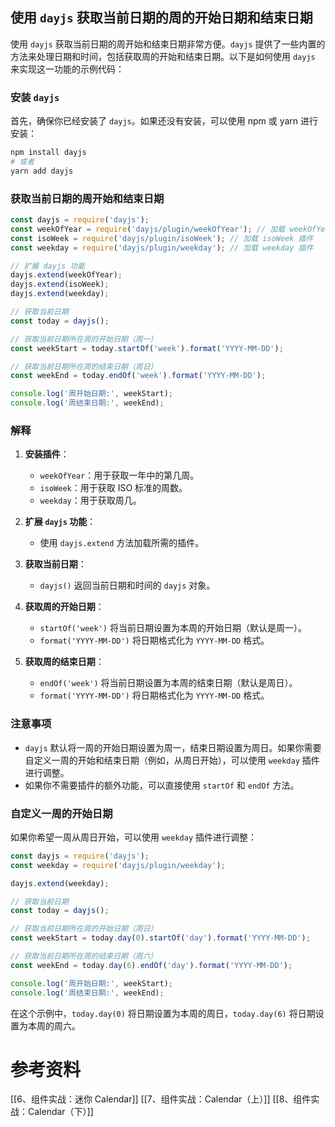 
## 使用 `dayjs` 获取当前日期的周的开始日期和结束日期

使用 `dayjs` 获取当前日期的周开始和结束日期非常方便。`dayjs` 提供了一些内置的方法来处理日期和时间，包括获取周的开始和结束日期。以下是如何使用 `dayjs` 来实现这一功能的示例代码：

### 安装 `dayjs`

首先，确保你已经安装了 `dayjs`。如果还没有安装，可以使用 npm 或 yarn 进行安装：

```bash
npm install dayjs
# 或者
yarn add dayjs
```

### 获取当前日期的周开始和结束日期

```javascript
const dayjs = require('dayjs');
const weekOfYear = require('dayjs/plugin/weekOfYear'); // 加载 weekOfYear 插件
const isoWeek = require('dayjs/plugin/isoWeek'); // 加载 isoWeek 插件
const weekday = require('dayjs/plugin/weekday'); // 加载 weekday 插件

// 扩展 dayjs 功能
dayjs.extend(weekOfYear);
dayjs.extend(isoWeek);
dayjs.extend(weekday);

// 获取当前日期
const today = dayjs();

// 获取当前日期所在周的开始日期（周一）
const weekStart = today.startOf('week').format('YYYY-MM-DD');

// 获取当前日期所在周的结束日期（周日）
const weekEnd = today.endOf('week').format('YYYY-MM-DD');

console.log('周开始日期:', weekStart);
console.log('周结束日期:', weekEnd);
```

### 解释

1. **安装插件**：
   - `weekOfYear`：用于获取一年中的第几周。
   - `isoWeek`：用于获取 ISO 标准的周数。
   - `weekday`：用于获取周几。

2. **扩展 `dayjs` 功能**：
   - 使用 `dayjs.extend` 方法加载所需的插件。

3. **获取当前日期**：
   - `dayjs()` 返回当前日期和时间的 `dayjs` 对象。

4. **获取周的开始日期**：
   - `startOf('week')` 将当前日期设置为本周的开始日期（默认是周一）。
   - `format('YYYY-MM-DD')` 将日期格式化为 `YYYY-MM-DD` 格式。

5. **获取周的结束日期**：
   - `endOf('week')` 将当前日期设置为本周的结束日期（默认是周日）。
   - `format('YYYY-MM-DD')` 将日期格式化为 `YYYY-MM-DD` 格式。

### 注意事项

- `dayjs` 默认将一周的开始日期设置为周一，结束日期设置为周日。如果你需要自定义一周的开始和结束日期（例如，从周日开始），可以使用 `weekday` 插件进行调整。
- 如果你不需要插件的额外功能，可以直接使用 `startOf` 和 `endOf` 方法。

### 自定义一周的开始日期

如果你希望一周从周日开始，可以使用 `weekday` 插件进行调整：

```javascript
const dayjs = require('dayjs');
const weekday = require('dayjs/plugin/weekday');

dayjs.extend(weekday);

// 获取当前日期
const today = dayjs();

// 获取当前日期所在周的开始日期（周日）
const weekStart = today.day(0).startOf('day').format('YYYY-MM-DD');

// 获取当前日期所在周的结束日期（周六）
const weekEnd = today.day(6).endOf('day').format('YYYY-MM-DD');

console.log('周开始日期:', weekStart);
console.log('周结束日期:', weekEnd);
```

在这个示例中，`today.day(0)` 将日期设置为本周的周日，`today.day(6)` 将日期设置为本周的周六。

# 参考资料
[[6、组件实战：迷你 Calendar]]
[[7、组件实战：Calendar（上）]]
[[8、组件实战：Calendar（下）]]
